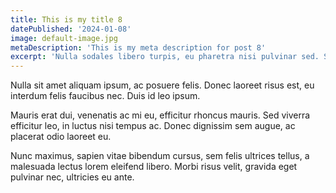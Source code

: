 ```yaml
---
title: This is my title 8
datePublished: '2024-01-08'
image: default-image.jpg
metaDescription: 'This is my meta description for post 8'
excerpt: 'Nulla sodales libero turpis, eu pharetra nisi pulvinar sed. Sed eget tempus purus. Praesent ultrices dictum nulla, eget accumsan massa rutrum a'
---
```


Nulla sit amet aliquam ipsum, ac posuere felis. Donec laoreet risus est, eu interdum felis faucibus nec. Duis id leo ipsum.

Mauris erat dui, venenatis ac mi eu, efficitur rhoncus mauris. Sed viverra efficitur leo, in luctus nisi tempus ac. Donec dignissim sem augue, ac placerat odio laoreet eu.

Nunc maximus, sapien vitae bibendum cursus, sem felis ultrices tellus, a malesuada lectus lorem eleifend libero. Morbi risus velit, gravida eget pulvinar nec, ultricies eu ante.

